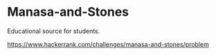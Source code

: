 # Manasa-and-Stones
Educational source for students.

https://www.hackerrank.com/challenges/manasa-and-stones/problem
